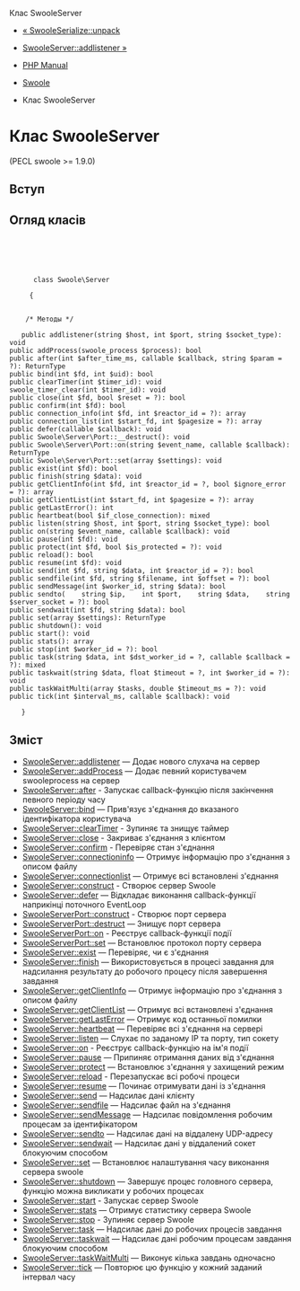 Клас SwooleServer

-   [« SwooleSerialize::unpack](swoole-serialize.unpack.html)
    
-   [SwooleServer::addlistener »](swoole-server.addlistener.html)
    
-   [PHP Manual](index.html)
    
-   [Swoole](book.swoole.html)
    
-   Клас SwooleServer
    

# Клас SwooleServer

(PECL swoole >= 1.9.0)

## Вступ

## Огляд класів

```classsynopsis



    
     
      class Swoole\Server
     
     {


    /* Методы */
    
   public addlistener(string $host, int $port, string $socket_type): void
public addProcess(swoole_process $process): bool
public after(int $after_time_ms, callable $callback, string $param = ?): ReturnType
public bind(int $fd, int $uid): bool
public clearTimer(int $timer_id): void
swoole_timer_clear(int $timer_id): void
public close(int $fd, bool $reset = ?): bool
public confirm(int $fd): bool
public connection_info(int $fd, int $reactor_id = ?): array
public connection_list(int $start_fd, int $pagesize = ?): array
public defer(callable $callback): void
public Swoole\Server\Port::__destruct(): void
public Swoole\Server\Port::on(string $event_name, callable $callback): ReturnType
public Swoole\Server\Port::set(array $settings): void
public exist(int $fd): bool
public finish(string $data): void
public getClientInfo(int $fd, int $reactor_id = ?, bool $ignore_error = ?): array
public getClientList(int $start_fd, int $pagesize = ?): array
public getLastError(): int
public heartbeat(bool $if_close_connection): mixed
public listen(string $host, int $port, string $socket_type): bool
public on(string $event_name, callable $callback): void
public pause(int $fd): void
public protect(int $fd, bool $is_protected = ?): void
public reload(): bool
public resume(int $fd): void
public send(int $fd, string $data, int $reactor_id = ?): bool
public sendfile(int $fd, string $filename, int $offset = ?): bool
public sendMessage(int $worker_id, string $data): bool
public sendto(    string $ip,    int $port,    string $data,    string $server_socket = ?): bool
public sendwait(int $fd, string $data): bool
public set(array $settings): ReturnType
public shutdown(): void
public start(): void
public stats(): array
public stop(int $worker_id = ?): bool
public task(string $data, int $dst_worker_id = ?, callable $callback = ?): mixed
public taskwait(string $data, float $timeout = ?, int $worker_id = ?): void
public taskWaitMulti(array $tasks, double $timeout_ms = ?): void
public tick(int $interval_ms, callable $callback): void

   }
```

## Зміст

-   [SwooleServer::addlistener](swoole-server.addlistener.html) — Додає нового слухача на сервер
-   [SwooleServer::addProcess](swoole-server.addprocess.html) — Додає певний користувачем swooleprocess на сервер
-   [SwooleServer::after](swoole-server.after.html) - Запускає callback-функцію після закінчення певного періоду часу
-   [SwooleServer::bind](swoole-server.bind.html) — Прив'язує з'єднання до вказаного ідентифікатора користувача
-   [SwooleServer::clearTimer](swoole-server.cleartimer.html) - Зупиняє та знищує таймер
-   [SwooleServer::close](swoole-server.close.html) - Закриває з'єднання з клієнтом
-   [SwooleServer::confirm](swoole-server.confirm.html) - Перевіряє стан з'єднання
-   [SwooleServer::connectioninfo](swoole-server.connection-info.html) — Отримує інформацію про з'єднання з описом файлу
-   [SwooleServer::connectionlist](swoole-server.connection-list.html) — Отримує всі встановлені з'єднання
-   [SwooleServer::construct](swoole-server.construct.html) - Створює сервер Swoole
-   [SwooleServer::defer](swoole-server.defer.html) — Відкладає виконання callback-функції наприкінці поточного EventLoop
-   [SwooleServerPort::construct](swoole-server-port.construct.html) - Створює порт сервера
-   [SwooleServerPort::destruct](swoole-server-port.destruct.html) — Знищує порт сервера
-   [SwooleServerPort::on](swoole-server-port.on.html) - Реєструє callback-функції події
-   [SwooleServerPort::set](swoole-server-port.set.html) — Встановлює протокол порту сервера
-   [SwooleServer::exist](swoole-server.exist.html) — Перевіряє, чи є з'єднання
-   [SwooleServer::finish](swoole-server.finish.html) — Використовується в процесі завдання для надсилання результату до робочого процесу після завершення завдання
-   [SwooleServer::getClientInfo](swoole-server.getclientinfo.html) — Отримує інформацію про з'єднання з описом файлу
-   [SwooleServer::getClientList](swoole-server.getclientlist.html) — Отримує всі встановлені з'єднання
-   [SwooleServer::getLastError](swoole-server.getlasterror.html) — Отримує код останньої помилки
-   [SwooleServer::heartbeat](swoole-server.heartbeat.html) — Перевіряє всі з'єднання на сервері
-   [SwooleServer::listen](swoole-server.listen.html) — Слухає по заданому IP та порту, тип сокету
-   [SwooleServer::on](swoole-server.on.html) - Реєструє callback-функцію на ім'я події
-   [SwooleServer::pause](swoole-server.pause.html) — Припиняє отримання даних від з'єднання
-   [SwooleServer::protect](swoole-server.protect.html) — Встановлює з'єднання у захищений режим
-   [SwooleServer::reload](swoole-server.reload.html) - Перезапускає всі робочі процеси
-   [SwooleServer::resume](swoole-server.resume.html) — Починає отримувати дані із з'єднання
-   [SwooleServer::send](swoole-server.send.html) — Надсилає дані клієнту
-   [SwooleServer::sendfile](swoole-server.sendfile.html) — Надсилає файл на з'єднання
-   [SwooleServer::sendMessage](swoole-server.sendmessage.html) — Надсилає повідомлення робочим процесам за ідентифікатором
-   [SwooleServer::sendto](swoole-server.sendto.html) — Надсилає дані на віддалену UDP-адресу
-   [SwooleServer::sendwait](swoole-server.sendwait.html) — Надсилає дані у віддалений сокет блокуючим способом
-   [SwooleServer::set](swoole-server.set.html) — Встановлює налаштування часу виконання сервера swoole
-   [SwooleServer::shutdown](swoole-server.shutdown.html) — Завершує процес головного сервера, функцію можна викликати у робочих процесах
-   [SwooleServer::start](swoole-server.start.html) - Запускає сервер Swoole
-   [SwooleServer::stats](swoole-server.stats.html) — Отримує статистику сервера Swoole
-   [SwooleServer::stop](swoole-server.stop.html) - Зупиняє сервер Swoole
-   [SwooleServer::task](swoole-server.task.html) — Надсилає дані до робочих процесів завдання
-   [SwooleServer::taskwait](swoole-server.taskwait.html) — Надсилає дані робочим процесам завдання блокуючим способом
-   [SwooleServer::taskWaitMulti](swoole-server.taskwaitmulti.html) — Виконує кілька завдань одночасно
-   [SwooleServer::tick](swoole-server.tick.html) — Повторює цю функцію у кожний заданий інтервал часу